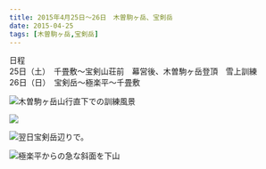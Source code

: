 ```yaml
---
title: 2015年4月25日～26日　木曽駒ヶ岳、宝剣岳
date: 2015-04-25 
tags: [木曽駒ヶ岳,宝剣岳]
---
```


日程  
25日（土）　千畳敷～宝剣山荘前　幕営後、木曽駒ヶ岳登頂　雪上訓練  
26日（日）　宝剣岳～極楽平～千畳敷  

![木曽駒ヶ岳山行直下での訓練風景](/2015/04/25/20150425/10171679_824521130963008_1979489990140227797_n_2.jpg)  


![](/2015/04/25/20150425/10930072_824521094296345_644237959166470377_n.jpg)  

![翌日宝剣岳辺りで。](/2015/04/25/20150425/11188233_824521244296330_8699839622763155575_n.jpg)  


![極楽平からの急な斜面を下山](/2015/04/25/20150425/10410230_824521327629655_2952742366144070618_n.jpg)  


